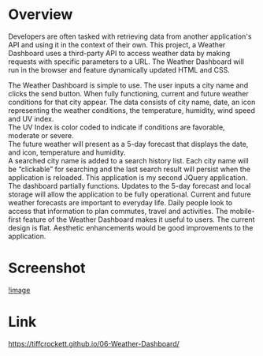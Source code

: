 # Overview

Developers are often tasked with retrieving data from another application's API and using it in the context of their own. This project, a Weather Dashboard uses a third-party API to access weather data by making requests with specific parameters to a URL.  The Weather Dashboard will run in the browser and feature dynamically updated HTML and CSS.

The Weather Dashboard is simple to use.  The user inputs a city name and clicks the send button.  When fully functioning, current and future weather conditions for that city appear.  The data consists of city name, date, an icon representing the weather conditions, the temperature, humidity, wind speed and UV index.  
The UV Index is color coded to indicate if conditions are favorable, moderate or severe.  
The future weather will present as a 5-day forecast that displays the date, and icon, temperature and humidity.  
A searched city name is added to a search history list.  Each city name will be “clickable” for searching  and the last search result will persist when the application is reloaded.
This application is my second JQuery application. The dashboard partially functions. Updates to the 5-day forecast and local storage will allow the application to be fully operational. 
Current and future weather forecasts are important to everyday life.  Daily people look to access that information to plan commutes, travel and activities.  The mobile-first feature of the Weather Dashboard makes it useful to users.  The current design is flat.  Aesthetic enhancements would be good improvements to the application.

# Screenshot
[!image](https://github.com/tiffcrockett/06-Weather-Dashboard/blob/main/assets/images/Weather-Dashboard.png?)





# Link
https://tiffcrockett.github.io/06-Weather-Dashboard/

